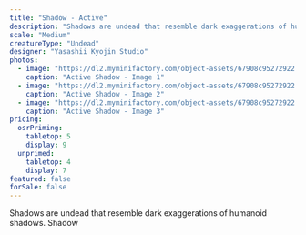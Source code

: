 ```yaml
---
title: "Shadow - Active"
description: "Shadows are undead that resemble dark exaggerations of humanoid shadows. Shadow"
scale: "Medium"
creatureType: "Undead"
designer: "Yasashii Kyojin Studio"
photos:
  - image: "https://dl2.myminifactory.com/object-assets/67908c95272922.67562000/images/720X720-Shadow_01_PS.jpg"
    caption: "Active Shadow - Image 1"
  - image: "https://dl2.myminifactory.com/object-assets/67908c95272922.67562000/images/720X720-Shadow_01_B.jpg"
    caption: "Active Shadow - Image 2"
  - image: "https://dl2.myminifactory.com/object-assets/67908c95272922.67562000/images/720X720-Shadow_01_SCALE.jpg"
    caption: "Active Shadow - Image 3"
pricing:
  osrPriming:
    tabletop: 5
    display: 9
  unprimed:
    tabletop: 4
    display: 7
featured: false
forSale: false
---
```


Shadows are undead that resemble dark exaggerations of humanoid shadows. Shadow